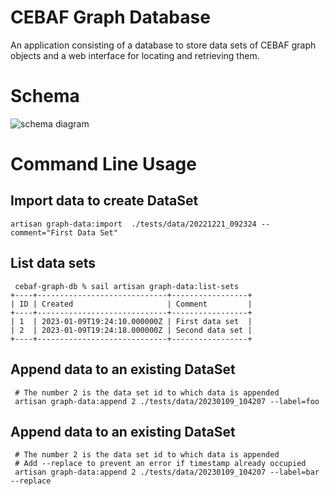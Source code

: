 
# CEBAF Graph Database

An application consisting of a database to store data sets of CEBAF graph objects and a web interface for locating and
retrieving them.

# Schema 

![schema diagram](https://github.com/JeffersonLab/cebaf-graph-db/main/schema.jpg?raw=true)

# Command Line Usage

## Import data to create DataSet

```shell
artisan graph-data:import  ./tests/data/20221221_092324 --comment="First Data Set"
```

## List data sets
```shell
 cebaf-graph-db % sail artisan graph-data:list-sets
+----+-----------------------------+-----------------+
| ID | Created                     | Comment         |
+----+-----------------------------+-----------------+
| 1  | 2023-01-09T19:24:10.000000Z | First data set  |
| 2  | 2023-01-09T19:24:18.000000Z | Second data set |
+----+-----------------------------+-----------------+
```

## Append data to an existing DataSet

```shell
 # The number 2 is the data set id to which data is appended
 artisan graph-data:append 2 ./tests/data/20230109_104207 --label=foo 
```

## Append data to an existing DataSet

```shell
 # The number 2 is the data set id to which data is appended
 # Add --replace to prevent an error if timestamp already occupied
 artisan graph-data:append 2 ./tests/data/20230109_104207 --label=bar --replace
```


